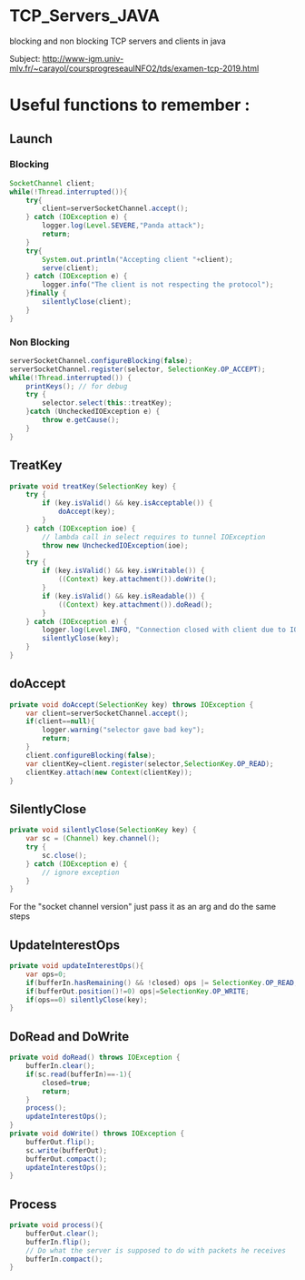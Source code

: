# TCP_Servers_JAVA
blocking and non blocking TCP servers and clients in java


Subject: http://www-igm.univ-mlv.fr/~carayol/coursprogreseauINFO2/tds/examen-tcp-2019.html


# Useful functions to remember : 

## Launch 
### Blocking 
```java
SocketChannel client;
while(!Thread.interrupted()){
	try{
		client=serverSocketChannel.accept();
	} catch (IOException e) {
		logger.log(Level.SEVERE,"Panda attack");
		return;
	}
	try{
		System.out.println("Accepting client "+client);
		serve(client);
	} catch (IOException e) {
		logger.info("The client is not respecting the protocol");
	}finally {
		silentlyClose(client);
	}
}
```
	
### Non Blocking
```java
serverSocketChannel.configureBlocking(false);
serverSocketChannel.register(selector, SelectionKey.OP_ACCEPT);
while(!Thread.interrupted()) {
	printKeys(); // for debug
	try {
		selector.select(this::treatKey);
	}catch (UncheckedIOException e) {
		throw e.getCause();
	}
}
```

## TreatKey
```java
private void treatKey(SelectionKey key) {
	try {
		if (key.isValid() && key.isAcceptable()) {
			doAccept(key);
		}
	} catch (IOException ioe) {
		// lambda call in select requires to tunnel IOException
		throw new UncheckedIOException(ioe);
	}
	try {
		if (key.isValid() && key.isWritable()) {
			((Context) key.attachment()).doWrite();
		}
		if (key.isValid() && key.isReadable()) {
			((Context) key.attachment()).doRead();
		}
	} catch (IOException e) {
		logger.log(Level.INFO, "Connection closed with client due to IOException", e);
		silentlyClose(key);
	}
}
```

## doAccept
```java
private void doAccept(SelectionKey key) throws IOException {
	var client=serverSocketChannel.accept();
	if(client==null){
		logger.warning("selector gave bad key");
		return;
	}
	client.configureBlocking(false);
	var clientKey=client.register(selector,SelectionKey.OP_READ);
	clientKey.attach(new Context(clientKey));
}
```

## SilentlyClose
```java
private void silentlyClose(SelectionKey key) {
	var sc = (Channel) key.channel();
	try {
		sc.close();
	} catch (IOException e) {
		// ignore exception
	}
}
```
For the "socket channel version" just pass it as an arg and do the same steps

## UpdateInterestOps
```java
private void updateInterestOps(){
	var ops=0;
	if(bufferIn.hasRemaining() && !closed) ops |= SelectionKey.OP_READ;
	if(bufferOut.position()!=0) ops|=SelectionKey.OP_WRITE;
	if(ops==0) silentlyClose(key);
}
```
## DoRead and DoWrite
```java
private void doRead() throws IOException {
	bufferIn.clear();
	if(sc.read(bufferIn)==-1){
		closed=true;
		return;
	}
	process();
	updateInterestOps();
}
private void doWrite() throws IOException {
	bufferOut.flip();
	sc.write(bufferOut);
	bufferOut.compact();
	updateInterestOps();
}
```
## Process
```java
private void process(){
	bufferOut.clear();
	bufferIn.flip();
	// Do what the server is supposed to do with packets he receives
	bufferIn.compact();
}
```
